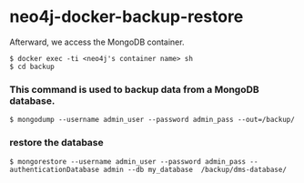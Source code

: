 # neo4j-docker-backup-restore



Afterward, we access the MongoDB container.
``` 
$ docker exec -ti <neo4j's container name> sh
$ cd backup
```


### This command is used to backup data from a MongoDB database.
```
$ mongodump --username admin_user --password admin_pass --out=/backup/
```


### restore the database
```
$ mongorestore --username admin_user --password admin_pass --authenticationDatabase admin --db my_database  /backup/dms-database/
```

